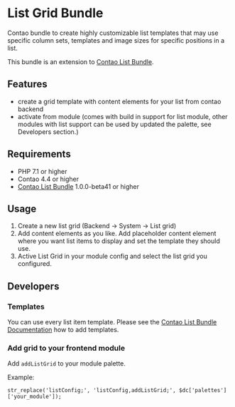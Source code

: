 # List Grid Bundle

Contao bundle to create highly customizable list templates that may use specific column sets, templates and image sizes for specific positions in a list. 

This bundle is an extension to [Contao List Bundle](https://github.com/heimrichhannot/contao-list-bundle).

## Features

* create a grid template with content elements for your list from contao backend
* activate from module (comes with build in support for list module, other modules with list support can be used by updated the palette, see Developers section.)

## Requirements

* PHP 7.1 or higher
* Contao 4.4 or higher
* [Contao List Bundle](https://github.com/heimrichhannot/contao-list-bundle) 1.0.0-beta41 or higher

## Usage

1. Create a new list grid (Backend -> System -> List grid)
2. Add content elements as you like. Add placeholder content element where you want list items to display and set the template they should use.
3. Active List Grid in your module config and select the list grid you configured.

## Developers

### Templates

You can use every list item template. Please see the [Contao List Bundle Documentation](https://github.com/heimrichhannot/contao-list-bundle) how to add templates.

### Add grid to your frontend module

Add `addListGrid` to your module palette.

Example:
```
str_replace('listConfig;', 'listConfig,addListGrid;', $dc['palettes']['your_module']);
```